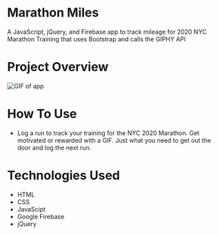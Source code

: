 # Marathon Miles
A JavaScript, jQuery, and Firebase app to track mileage for 2020 NYC Marathon Training that uses Bootstrap and calls the GIPHY API

# Project Overview
![GIF of app](https://media.giphy.com/media/QVIZlIfkge1zeMzgnN/giphy.gif) 

# How To Use
- Log a run to track your training for the NYC 2020 Marathon. Get motivated or rewarded with a GIF. Just what you need to get out the door and log the next run. 

# Technologies Used
* HTML
* CSS
* JavaScipt
* Google Firebase
* jQuery


